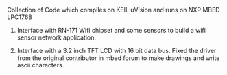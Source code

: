 Collection of Code which compiles on KEIL uVision and runs on NXP MBED LPC1768

1) Interface with RN-171 Wifi chipset and some sensors to build a wifi sensor network application.

2) Interface with a 3.2 inch TFT LCD with 16 bit data bus.
   Fixed the driver from the original contributor in mbed forum to make drawings and write ascii characters.



